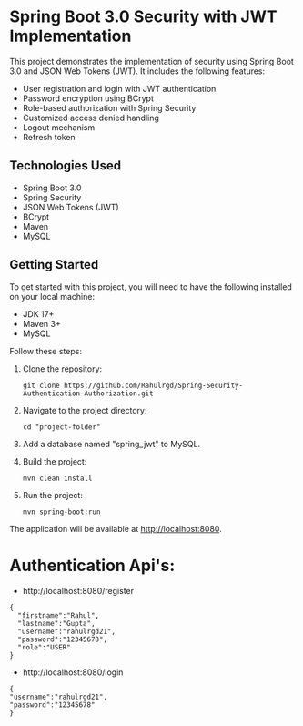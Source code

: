 # Spring Boot 3.0 Security with JWT Implementation

This project demonstrates the implementation of security using Spring Boot 3.0 and JSON Web Tokens (JWT). It includes the following features:

- User registration and login with JWT authentication
- Password encryption using BCrypt
- Role-based authorization with Spring Security
- Customized access denied handling
- Logout mechanism
- Refresh token

## Technologies Used

- Spring Boot 3.0
- Spring Security
- JSON Web Tokens (JWT)
- BCrypt
- Maven
- MySQL

## Getting Started

To get started with this project, you will need to have the following installed on your local machine:

- JDK 17+
- Maven 3+
- MySQL

Follow these steps:

1. Clone the repository:
   ```
   git clone https://github.com/Rahulrgd/Spring-Security-Authentication-Authorization.git
   ```

2. Navigate to the project directory:
   ```
   cd "project-folder"
   ```

3. Add a database named "spring_jwt" to MySQL.

4. Build the project:
   ```
   mvn clean install
   ```

5. Run the project:
   ```
   mvn spring-boot:run
   ```

The application will be available at [http://localhost:8080](http://localhost:8080).

# Authentication Api's:

- http://localhost:8080/register

```
{
  "firstname":"Rahul",
  "lastname":"Gupta",
  "username":"rahulrgd21",
  "password":"12345678",
  "role":"USER"
}
```

- http://localhost:8080/login

```
{ 
"username":"rahulrgd21", 
"password":"12345678"
}
```